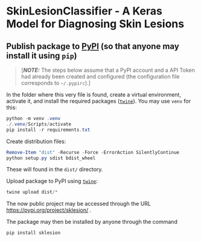 # SkinLesionClassifier - A Keras Model for Diagnosing Skin Lesions

## Publish package to [PyPI](https://pypi.org/) (so that anyone may install it using `pip`)

> [***NOTE:*** The steps below assume that a PyPI account and a API Token had already
> been created and configured (the configuration file corresponds to `~/.pypirc`).]

In the folder where this very file is found, create a virtual environment, activate it,
and install the required packages ([`twine`](https://pypi.org/project/twine/)). You may
use `venv` for this: 

```powershell
python -m venv .venv
./.venv/Scripts/activate
pip install -r requirements.txt
```

Create distribution files:

```powershell
Remove-Item "dist" -Recurse -Force -ErrorAction SilentlyContinue
python setup.py sdist bdist_wheel
```

These will found in the `dist/` directory.

Upload package to PyPI using [`twine`](https://pypi.org/project/twine/):

```powershell
twine upload dist/*
```

The now public project may be accessed through the URL https://pypi.org/project/sklesion/ .


The package may then be installed by anyone through the command

```powershell
pip install sklesion
```
